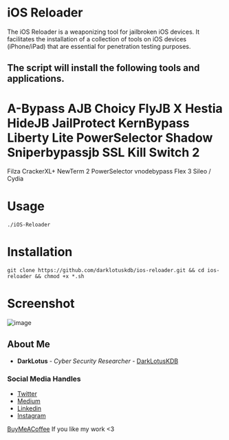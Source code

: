 # iOS Reloader
The iOS Reloader is a weaponizing tool for jailbroken iOS devices. It facilitates the installation of a collection of tools on iOS devices (iPhone/iPad) that are essential for penetration testing purposes.

## The script will install the following tools and applications.

A-Bypass
AJB
Choicy
FlyJB X
Hestia
HideJB
JailProtect
KernBypass
Liberty Lite
PowerSelector
Shadow
Sniperbypassjb
SSL Kill Switch 2
====================
Filza
CrackerXL+
NewTerm 2
PowerSelector
vnodebypass
Flex 3
Sileo / Cydia

# Usage
```
./iOS-Reloader
```

# Installation
```
git clone https://github.com/darklotuskdb/ios-reloader.git && cd ios-reloader && chmod +x *.sh
```

# Screenshot
![image](https://github.com/darklotuskdb/ios-reloader/assets/29382875/01bff068-598e-4202-9222-78c0ef816d9f)

## About Me

* **DarkLotus** - *Cyber Security Researcher* - [DarkLotusKDB](https://github.com/darklotuskdb)

### Social Media Handles
* [Twitter](https://twitter.com/darklotuskdb)
* [Medium](https://medium.com/@darklotus)
* [Linkedin](https://www.linkedin.com/in/kamaldeepbhati/)
* [Instagram](https://www.instagram.com/kamaldeepbhati/)

[BuyMeACoffee](https://www.buymeacoffee.com/darklotus) If you like my work <3
